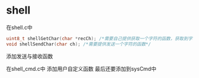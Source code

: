 # shell

在shell.c中
```c
uint8_t shellGetChar(char *recCh); /*需要自己提供获取一个字符的函数，获取到字符返回1，反之返回0 */
void shellSendChar(char ch); /*需要提供发送一个字符的函数*/
```
添加发送与接收函数

在shell_cmd.c中
添加用户自定义函数
最后还要添加到sysCmd中
